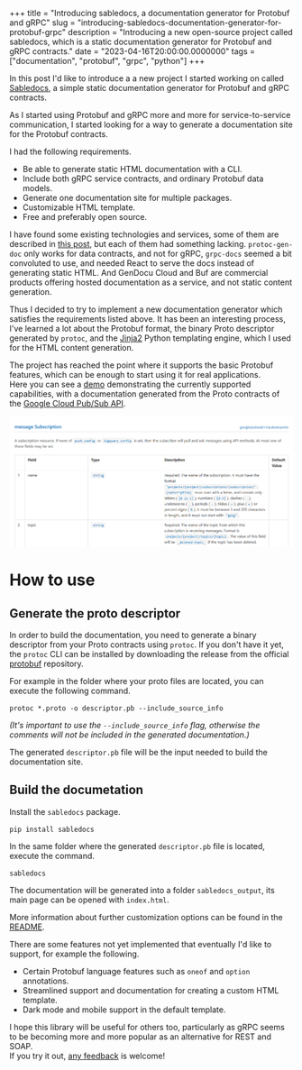 +++
title = "Introducing sabledocs, a documentation generator for Protobuf and gRPC"
slug = "introducing-sabledocs-documentation-generator-for-protobuf-grpc"
description = "Introducing a new open-source project called sabledocs, which is a static documentation generator for Protobuf and gRPC contracts."
date = "2023-04-16T20:00:00.0000000"
tags = ["documentation", "protobuf", "grpc", "python"]
+++

In this post I'd like to introduce a a new project I started working on called [Sabledocs](https://github.com/markvincze/sabledocs), a simple static documentation generator for Protobuf and gRPC contracts.

As I started using Protobuf and gRPC more and more for service-to-service communication, I started looking for a way to generate a documentation site for the Protobuf contracts.

I had the following requirements.

 - Be able to generate static HTML documentation with a CLI.
 - Include both gRPC service contracts, and ordinary Protobuf data models.
 - Generate one documentation site for multiple packages.
 - Customizable HTML template.
 - Free and preferably open source.

I have found some existing technologies and services, some of them are described in [this post](https://blog.gendocu.com/posts/documenting-grpc/), but each of them had something lacking. `protoc-gen-doc` only works for data contracts, and not for gRPC, `grpc-docs` seemed a bit convoluted to use, and needed React to serve the docs instead of generating static HTML. And GenDocu Cloud and Buf are commercial products offering hosted documentation as a service, and not static content generation.

Thus I decided to try to implement a new documentation generator which satisfies the requirements listed above. It has been an interesting process, I've learned a lot about the Protobuf format, the binary Proto descriptor generated by `protoc`, and the [Jinja2](https://jinja.palletsprojects.com/en/3.0.x/) Python templating engine, which I used for the HTML content generation.

The project has reached the point where it supports the basic Protobuf features, which can be enough to start using it for real applications.  
Here you can see a [demo](https://markvincze.github.io/sabledocs/demo) demonstrating the currently supported capabilities, with a documentation generated from the Proto contracts of the [Google Cloud Pub/Sub API](https://github.com/googleapis/googleapis/tree/master/google/pubsub/v1).

[![Screenshot from the generated documentation.](/images/2023/04/sable-docs-example.png)](https://markvincze.github.io/sabledocs/demo)

# How to use

## Generate the proto descriptor

In order to build the documentation, you need to generate a binary descriptor from your Proto contracts using `protoc`. If you don't have it yet, the `protoc` CLI can be installed by downloading the release from the official [protobuf](https://github.com/protocolbuffers/protobuf/releases) repository.

For example in the folder where your proto files are located, you can execute the following command.

```
protoc *.proto -o descriptor.pb --include_source_info
```

*(It's important to use the `--include_source_info` flag, otherwise the comments will not be included in the generated documentation.)*

The generated `descriptor.pb` file will be the input needed to build the documentation site.

## Build the documetation

Install the `sabledocs` package.

```
pip install sabledocs
```

In the same folder where the generated `descriptor.pb` file is located, execute the command.

```
sabledocs
```

The documentation will be generated into a folder `sabledocs_output`, its main page can be opened with `index.html`.

More information about further customization options can be found in the [README](https://github.com/markvincze/sabledocs).
 
There are some features not yet implemented that eventually I'd like to support, for example the following.

 - Certain Protobuf language features such as `oneof` and `option` annotations.
 - Streamlined support and documentation for creating a custom HTML template.
 - Dark mode and mobile support in the default template.

I hope this library will be useful for others too, particularly as gRPC seems to be becoming more and more popular as an alternative for REST and SOAP.  
If you try it out, [any feedback](https://github.com/markvincze/sabledocs/issues) is welcome!

